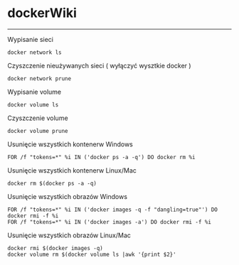 # dockerWiki
---------------
Wypisanie sieci
```
docker network ls
```
Czyszczenie nieużywanych sieci ( wyłączyć wysztkie docker )
```
docker network prune
```


Wypisanie volume
```
docker volume ls
```
Czyszczenie volume
```
docker volume prune
```


Usunięcie wszystkich kontenerw Windows
```
FOR /f "tokens=*" %i IN ('docker ps -a -q') DO docker rm %i
```
Usunięcie wszystkich kontenerw Linux/Mac
```
docker rm $(docker ps -a -q)
```


Usunięcie wszystkich obrazów Windows
```
FOR /f "tokens=*" %i IN ('docker images -q -f "dangling=true"') DO docker rmi -f %i
FOR /f "tokens=*" %i IN ('docker images -a') DO docker rmi -f %i
```
Usunięcie wszystkich obrazów Linux/Mac
```
docker rmi $(docker images -q)
docker volume rm $(docker volume ls |awk '{print $2}'
```
